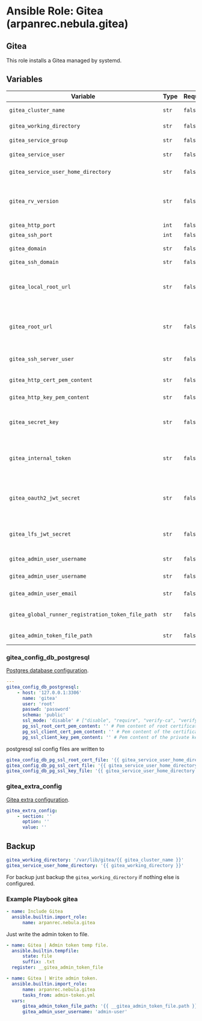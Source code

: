 # Ansible Role: Gitea (arpanrec.nebula.gitea)

## Gitea

This role installs a Gitea managed by systemd.

## Variables

| Variable                                           | Type  | Required | Default                                                           | Description                                                                                                                                  |
| -------------------------------------------------- | ----- | -------- | ----------------------------------------------------------------- | -------------------------------------------------------------------------------------------------------------------------------------------- |
| `gitea_cluster_name`                               | `str` | `false`  | `main`                                                            | Isolated gitea instance.                                                                                                                     |
| `gitea_working_directory`                          | `str` | `false`  | `/var/lib/gitea/{{ gitea_cluster_name }}`                         | Gitea Data directory.                                                                                                                        |
| `gitea_service_group`                              | `str` | `false`  | `gitea-{{ gitea_cluster_name }}`                                  | Gitea Service Group.                                                                                                                         |
| `gitea_service_user`                               | `str` | `false`  | `{{ gitea_service_group }}`                                       | Gitea Service User.                                                                                                                          |
| `gitea_service_user_home_directory`                | `str` | `false`  | `{{ gitea_working_directory }}`                                   | Gitea Service User Home Directory.                                                                                                           |
| `gitea_rv_version`                                 | `str` | `false`  | `fetch_latest_version`                                            | If set to `fetch_latest_version` it will pull from [Gitea version](https://github.com/go-gitea/gitea/releases), else something like `1.24.6` |
| `gitea_http_port`                                  | `int` | `false`  | `8582`                                                            | Http port.                                                                                                                                   |
| `gitea_ssh_port`                                   | `int` | `false`  | `8583`                                                            | SSH port.                                                                                                                                    |
| `gitea_domain`                                     | `str` | `false`  | `{{ ansible_fqdn }}`                                              | Gitea communication URL.                                                                                                                     |
| `gitea_ssh_domain`                                 | `str` | `false`  | `{{ gitea_domain }}`                                              | Gitea SSH URL.                                                                                                                               |
| `gitea_local_root_url`                             | `str` | `false`  | `{{ gitea_protocol }}://{{ gitea_domain }}:{{ gitea_http_port }}` | Local (DMZ) URL for Gitea workers (such as SSH update) accessing web service.                                                                |
| `gitea_root_url`                                   | `str` | `false`  | `{{ gitea_local_root_url }}`                                      | This is useful if the internal and the external URL don't match (e.g. behind a reverse proxy).                                               |
| `gitea_ssh_server_user`                            | `str` | `false`  | `{{ gitea_service_user }}`                                        | Username to use for the built-in SSH Server.                                                                                                 |
| `gitea_http_cert_pem_content`                      | `str` | `false`  | None                                                              | Gitea SSL Certificate pem content.                                                                                                           |
| `gitea_http_key_pem_content`                       | `str` | `false`  | None                                                              | Gitea SSL Key pem content.                                                                                                                   |
| `gitea_secret_key`                                 | `str` | `false`  | None                                                              | Global secret key (Generated automatically if not provided).                                                                                 |
| `gitea_internal_token`                             | `str` | `false`  | None                                                              | Internal secret within Gitea binary (generated automatically if not provided).                                                               |
| `gitea_oauth2_jwt_secret`                          | `str` | `false`  | None                                                              | OAuth2 authentication secret (generated automatically if not provided).                                                                      |
| `gitea_lfs_jwt_secret`                             | `str` | `false`  | None                                                              | LFS authentication secret (generated automatically if not provided).                                                                         |
| `gitea_admin_user_username`                        | `str` | `false`  | None                                                              | Gitea admin user username.                                                                                                                   |
| `gitea_admin_user_username`                        | `str` | `false`  | None                                                              | Gitea admin user password.                                                                                                                   |
| `gitea_admin_user_email`                           | `str` | `false`  | None                                                              | Gitea admin user email address.                                                                                                              |
| `gitea_global_runner_registration_token_file_path` | `str` | `false`  | None                                                              | Writes the global runner token to this file.                                                                                                 |
| `gitea_admin_token_file_path`                      | `str` | `false`  | None                                                              | Writes the admin user token to file.                                                                                                         |

### gitea_config_db_postgresql

[Postgres database configuration](https://docs.gitea.com/administration/config-cheat-sheet#database-database).

```yaml
---
gitea_config_db_postgresql:
    - host: '127.0.0.1:3306'
      name: 'gitea'
      user: 'root'
      passwd: 'password'
      schema: 'public'
      ssl_mode: 'disable' # ["disable", "require", "verify-ca", "verify-full"]
      pg_ssl_root_cert_pem_content: '' # Pem content of root certificate.
      pg_ssl_client_cert_pem_content: '' # Pem content of the certificate or full chain.
      pg_ssl_client_key_pem_content: '' # Pem content of the private key.
```

postgresql ssl config files are written to

```yaml
gitea_config_db_pg_ssl_root_cert_file: '{{ gitea_service_user_home_directory }}/.postgresql/root.crt'
gitea_config_db_pg_ssl_cert_file: '{{ gitea_service_user_home_directory }}/.postgresql/postgresql.crt'
gitea_config_db_pg_ssl_key_file: '{{ gitea_service_user_home_directory }}/.postgresql/postgresql.key'
```

### gitea_extra_config

[Gitea extra configuration](https://docs.gitea.com/administration/config-cheat-sheet).

```yaml
gitea_extra_config:
    - section: ''
      option: ''
      value: ''
```

## Backup

```yaml
gitea_working_directory: '/var/lib/gitea/{{ gitea_cluster_name }}'
gitea_service_user_home_directory: '{{ gitea_working_directory }}'
```

For backup just backup the `gitea_working_directory` if nothing else is configured.

### Example Playbook gitea

```yaml
- name: Include Gitea
  ansible.builtin.import_role:
      name: arpanrec.nebula.gitea
```

Just write the admin token to file.

```yaml
- name: Gitea | Admin token temp file.
  ansible.builtin.tempfile:
      state: file
      suffix: .txt
  register: __gitea_admin_token_file

- name: Gitea | Write admin token.
  ansible.builtin.import_role:
      name: arpanrec.nebula.gitea
      tasks_from: admin-token.yml
  vars:
      gitea_admin_token_file_path: '{{ __gitea_admin_token_file.path }}'
      gitea_admin_user_username: 'admin-user'
```
